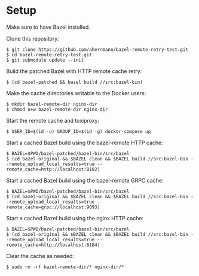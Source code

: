 # Setup

Make sure to have Bazel installed.

Clone this repository:
```
$ git clone https://github.com/aherrmann/bazel-remote-retry-test.git
$ cd bazel-remote-retry-test.git
$ git submodule update --init
```

Build the patched Bazel with HTTP remote cache retry:
```
$ (cd bazel-patched && bazel build //src:bazel-bin)
```

Make the cache directories writable to the Docker users:
```
$ mkdir bazel-remote-dir nginx-dir
$ chmod o+w bazel-remote-dir nginx-dir
```

Start the remote cache and toxiproxy:
```
$ USER_ID=$(id -u) GROUP_ID=$(id -g) docker-compose up
```

Start a cached Bazel build using the bazel-remote HTTP cache:
```
$ BAZEL=$PWD/bazel-patched/bazel-bin/src/bazel
$ (cd bazel-original && $BAZEL clean && $BAZEL build //src:bazel-bin --remote_upload_local_results=true --remote_cache=http://localhost:8182)
```

Start a cached Bazel build using the bazel-remote GRPC cache:
```
$ BAZEL=$PWD/bazel-patched/bazel-bin/src/bazel
$ (cd bazel-original && $BAZEL clean && $BAZEL build //src:bazel-bin --remote_upload_local_results=true --remote_cache=grpc://localhost:9093)
```

Start a cached Bazel build using the nginx HTTP cache:
```
$ BAZEL=$PWD/bazel-patched/bazel-bin/src/bazel
$ (cd bazel-original && $BAZEL clean && $BAZEL build //src:bazel-bin --remote_upload_local_results=true --remote_cache=http://localhost:8184)
```

Clear the cache as needed:
```
$ sudo rm -rf bazel-remote-dir/* nginx-dir/*
```
